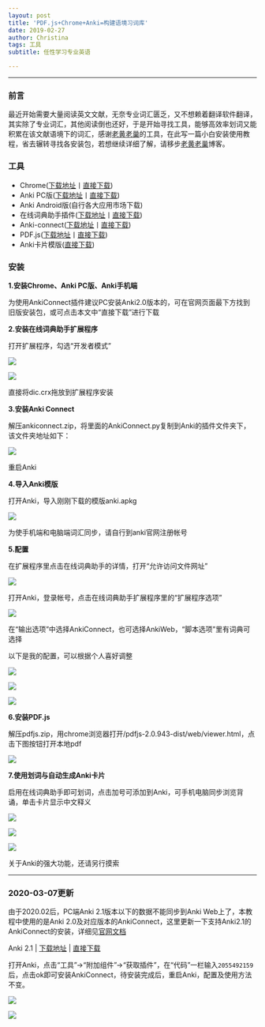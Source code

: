 ```yaml
---
layout: post
title: 'PDF.js+Chrome+Anki=构建语境习词库'
date: 2019-02-27
author: Christina
tags: 工具
subtitle: 任性学习专业英语

---
```



---


### **前言**

最近开始需要大量阅读英文文献，无奈专业词汇匮乏，又不想赖着翻译软件翻译，其实除了专业词汇，其他阅读倒也还好，于是开始寻找工具，能够高效率划词又能积累在该文献语境下的词汇，感谢[老黄老巢](https://www.laohuang.net/20180213/online-dictionary-helper/)的工具，在此写一篇小白安装使用教程，省去辗转寻找各安装包，若想继续详细了解，请移步[老黄老巢](https://www.laohuang.net)博客。

### **工具**

* Chrome([下载地址](https://www.google.com/chrome/)丨[直接下载](https://github.com/ChristinaHyh/ICE-9/releases/download/1.0/chrome.exe)) 
* Anki PC版([下载地址](https://apps.ankiweb.net/)丨[直接下载](https://github.com/ChristinaHyh/ICE-9/releases/download/1.0/anki-2.0.exe))
* Anki Android版(自行各大应用市场下载)
* 在线词典助手插件([下载地址](https://chrome.google.com/webstore/detail/online-dictionary-helper/lppjdajkacanlmpbbcdkccjkdbpllajb?hl=zh-CN)丨[直接下载](https://github.com/ChristinaHyh/ICE-9/releases/download/1.0/dic.crx)) 
* Anki-connect([下载地址](https://github.com/FooSoft/anki-connect)丨[直接下载](https://github.com/ChristinaHyh/ICE-9/releases/download/1.0/ankiconnect.zip))
* PDF.js([下载地址](https://mozilla.github.io/pdf.js/)丨[直接下载](https://github.com/ChristinaHyh/ICE-9/releases/download/1.0/pdfjs.zip))
* Anki卡片模版([直接下载](https://github.com/ChristinaHyh/ICE-9/releases/download/1.0/anki.apkg))

### **安装**

**1.安装Chrome、Anki PC版、Anki手机端**

为使用AnkiConnect插件建议PC安装Anki2.0版本的，可在官网页面最下方找到旧版安装包，或可点击本文中“直接下载”进行下载

**2.安装在线词典助手扩展程序**

打开扩展程序，勾选“开发者模式”
      
![](/assets/img/a.png)

![](/assets/img/b.png)
      
直接将dic.crx拖放到扩展程序安装

**3.安装Anki Connect** 

解压ankiconnect.zip，将里面的AnkiConnect.py复制到Anki的插件文件夹下，该文件夹地址如下：

![](/assets/img/c.png)
      
重启Anki
      
      
**4.导入Anki模版**

打开Anki，导入刚刚下载的模版anki.apkg
      
![](/assets/img/d.png)
      
为使手机端和电脑端词汇同步，请自行到anki官网注册帐号

**5.配置**

在扩展程序里点击在线词典助手的详情，打开“允许访问文件网址”

![](/assets/img/e.png)
      
打开Anki，登录帐号，点击在线词典助手扩展程序里的“扩展程序选项”
      
![](/assets/img/f.png)
      
在“输出选项”中选择AnkiConnect，也可选择AnkiWeb，“脚本选项”里有词典可选择
      
以下是我的配置，可以根据个人喜好调整
      
![](/assets/img/g.png)

![](/assets/img/h.png)

![](/assets/img/i.png)      
        
**6.安装PDF.js**

解压pdfjs.zip，用chrome浏览器打开/pdfjs-2.0.943-dist/web/viewer.html，点击下图按钮打开本地pdf

![](/assets/img/j.png)


**7.使用划词与自动生成Anki卡片**

启用在线词典助手即可划词，点击加号可添加到Anki，可手机电脑同步浏览背诵，单击卡片显示中文释义
       
![](/assets/img/k.png)

![](/assets/img/l.png)

![](/assets/img/m.png)

关于Anki的强大功能，还请另行摸索

---

### 2020-03-07更新

由于2020.02后，PC端Anki 2.1版本以下的数据不能同步到Anki Web上了，本教程中使用的是Anki 2.0及对应版本的AnkiConnect，这里更新一下支持Anki2.1的AnkiConnect的安装，详细见[官网文档](https://ankiweb.net/shared/info/2055492159)

Anki 2.1 | [下载地址](https://apps.ankiweb.net/) | [直接下载](https://github.com/ChristinaHyh/ICE-9/releases/download/1.0/anki-2.1.exe) 

打开Anki，点击“工具”→“附加组件”→“获取插件”，在“代码”一栏输入`2055492159`后，点击ok即可安装AnkiConnect，待安装完成后，重启Anki，配置及使用方法不变。

![](/assets/img/2020-03-07_193146.png)

![](/assets/img/2020-03-07_193250.png)


